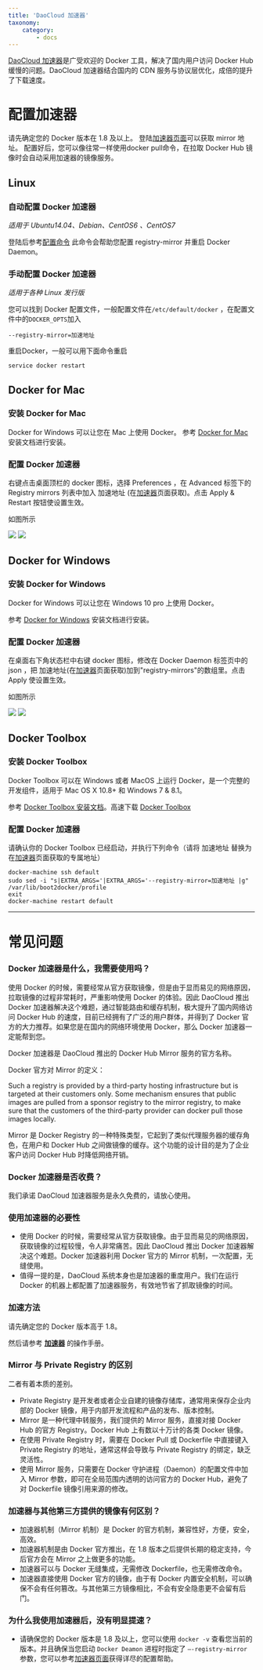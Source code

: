 ```yaml
---
title: 'DaoCloud 加速器'
taxonomy:
    category:
        - docs
---
```


<!-- reviewed by fiona -->

[DaoCloud 加速器](https://www.daocloud.io/mirror)是广受欢迎的 Docker 工具，解决了国内用户访问 Docker Hub 缓慢的问题。DaoCloud 加速器结合国内的 CDN 服务与协议层优化，成倍的提升了下载速度。

# 配置加速器

请先确定您的 Docker 版本在 1.8 及以上。 
登陆[加速器页面](https://www.daocloud.io/mirror#accelerator-doc)可以获取 mirror 地址。
配置好后，您可以像往常一样使用docker pull命令，在拉取 Docker Hub 镜像时会自动采用加速器的镜像服务。

## Linux
### 自动配置 Docker 加速器
_适用于 Ubuntu14.04、Debian、CentOS6 、CentOS7_

登陆后参考[配置命令](https://www.daocloud.io/mirror#accelerator-doc)
此命令会帮助您配置 registry-mirror 并重启 Docker Daemon。

### 手动配置 Docker 加速器
_适用于各种 Linux 发行版_

您可以找到 Docker 配置文件，一般配置文件在```/etc/default/docker``` ，在配置文件中的```DOCKER_OPTS```加入


```
--registry-mirror=加速地址
```

重启Docker，一般可以用下面命令重启


```
service docker restart
```


## Docker for Mac
### 安装 Docker for Mac
Docker for Windows 可以让您在 Mac 上使用 Docker。
参考 [Docker for Mac](https://www.docker.com/products/docker#/mac) 安装文档进行安装。
### 配置 Docker 加速器
右键点击桌面顶栏的 docker 图标，选择 Preferences ，在 Advanced 标签下的 Registry mirrors 列表中加入 加速地址 (在[加速器](https://www.daocloud.io/mirror#accelerator-doc)页面获取)。点击 Apply & Restart 按钮使设置生效。

如图所示

![](p1.png)
![](p2.png)

## Docker for Windows
### 安装 Docker for Windows
Docker for Windows 可以让您在 Windows 10 pro 上使用 Docker。

参考 [Docker for Windows](https://www.docker.com/products/docker#/windows) 安装文档进行安装。
### 配置 Docker 加速器
在桌面右下角状态栏中右键 docker 图标，修改在 Docker Daemon 标签页中的 json ，把 加速地址(在[加速器](https://www.daocloud.io/mirror#accelerator-doc)页面获取)加到"registry-mirrors"的数组里。点击 Apply 使设置生效。

如图所示

![](p3.png)
![](p4.png)


## Docker Toolbox
### 安装 Docker Toolbox
Docker Toolbox 可以在 Windows 或者 MacOS 上运行 Docker，是一个完整的开发组件，适用于 Mac OS X 10.8+ 和 Windows 7 & 8.1。

参考 [Docker Toolbox 安装文档](https://www.docker.com/products/docker-toolbox)。高速下载 [Docker Toolbox](http://get.daocloud.io/#install-toolbox)
### 配置 Docker 加速器
请确认你的 Docker Toolbox 已经启动，并执行下列命令（请将 加速地址 替换为在[加速器](https://www.daocloud.io/mirror#accelerator-doc)页面获取的专属地址）

```
docker-machine ssh default
sudo sed -i "s|EXTRA_ARGS='|EXTRA_ARGS='--registry-mirror=加速地址 |g" /var/lib/boot2docker/profile
exit
docker-machine restart default
```

---

# 常见问题

### Docker 加速器是什么，我需要使用吗？

使用 Docker 的时候，需要经常从官方获取镜像，但是由于显而易见的网络原因，拉取镜像的过程非常耗时，严重影响使用 Docker 的体验。因此 DaoCloud 推出 Docker 加速器解决这个难题，通过智能路由和缓存机制，极大提升了国内网络访问 Docker Hub 的速度，目前已经拥有了广泛的用户群体，并得到了 Docker 官方的大力推荐。如果您是在国内的网络环境使用 Docker，那么 Docker 加速器一定能帮到您。

Docker 加速器是 DaoCloud 推出的 Docker Hub Mirror 服务的官方名称。

Docker 官方对 Mirror 的定义：

Such a registry is provided by a third-party hosting infrastructure but is targeted at their customers only. Some mechanism ensures that public images are pulled from a sponsor registry to the mirror registry, to make sure that the customers of the third-party provider can docker pull those images locally.

Mirror 是 Docker Registry 的一种特殊类型，它起到了类似代理服务器的缓存角色，在用户和 Docker Hub 之间做镜像的缓存。这个功能的设计目的是为了企业客户访问 Docker Hub 时降低网络开销。


### Docker 加速器是否收费？

我们承诺 DaoCloud 加速器服务是永久免费的，请放心使用。

### 使用加速器的必要性

* 使用 Docker 的时候，需要经常从官方获取镜像。由于显而易见的网络原因，获取镜像的过程较慢，令人非常痛苦。因此 DaoCloud 推出 Docker 加速器解决这个难题。Docker 加速器利用 Docker 官方的 Mirror 机制，一次配置，无缝使用。
* 值得一提的是，DaoCloud 系统本身也是加速器的重度用户。我们在运行 Docker 的机器上都配置了加速器服务，有效地节省了抓取镜像的时间。

### 加速方法

请先确定您的 Docker 版本高于 1.8。

然后请参考 **[加速器](https://www.daocloud.io/mirror)** 的操作手册。

### Mirror 与 Private Registry 的区别

二者有着本质的差别。

* Private Registry 是开发者或者企业自建的镜像存储库，通常用来保存企业内部的 Docker 镜像，用于内部开发流程和产品的发布、版本控制。
* Mirror 是一种代理中转服务，我们提供的 Mirror 服务，直接对接 Docker Hub 的官方 Registry。Docker Hub 上有数以十万计的各类 Docker 镜像。
* 在使用 Private Registry 时，需要在 Docker Pull 或 Dockerfile 中直接键入 Private Registry 的地址，通常这样会导致与 Private Registry 的绑定，缺乏灵活性。
* 使用 Mirror 服务，只需要在 Docker 守护进程（Daemon）的配置文件中加入 Mirror 参数，即可在全局范围内透明的访问官方的 Docker Hub，避免了对 Dockerfile 镜像引用来源的修改。

### 加速器与其他第三方提供的镜像有何区别？

* 加速器机制（Mirror 机制）是 Docker 的官方机制，兼容性好，方便，安全，高效。
* 加速器机制是由 Docker 官方推出，在 1.8 版本之后提供长期的稳定支持，今后官方会在 Mirror 之上做更多的功能。
* 加速器可以与 Docker 无缝集成，无需修改 Dockerfile，也无需修改命令。
* 加速器直接使用 Docker 官方的镜像，由于有 Docker 内置安全机制，可以确保不会有任何篡改。与其他第三方镜像相比，不会有安全隐患更不会留有后门。

### 为什么我使用加速器后，没有明显提速？

* 请确保您的 Docker 版本是 1.8 及以上，您可以使用 `docker -v` 查看您当前的版本。并且确保当您启动 `Docker Deamon` 进程时指定了 `–-registry-mirror` 参数，您可以参考[加速器页面](https://www.daocloud.io/mirror#accelerator-doc)获得详尽的配置帮助。
